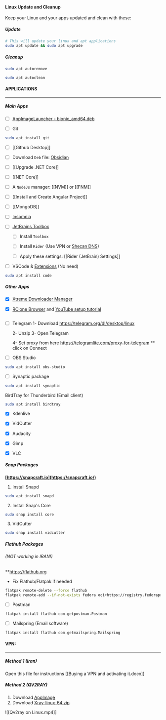 #### Linux Update and Cleanup
Keep your Linux and your apps updated and clean with these:
##### Update
```bash
# This will update your linux and apt applications
sudo apt update && sudo apt upgrade
```
##### Cleanup
```bash
sudo apt autoremove
```
```bash
sudo apt autoclean
```

#### APPLICATIONS
----------------
##### Main Apps
- [ ] [AppImageLauncher - bionic_amd64.deb](https://github.com/TheAssassin/AppImageLauncher/releases)

- [ ] Git
```bash
sudo apt install git
```
- [ ] [[Github Desktop]]

- [ ] Download `Deb` file: [Obsidian](https://obsidian.md/download)

- [ ] [[Upgrade .NET Core]]

- [ ]  [[NET Core]]

- [ ] A `NodeJs` manager:  [[NVM]] or [[FNM]] 

- [ ] [[Install and Create Angular Project]]

- [ ] [[MongoDB]]

- [ ] [Insomnia](https://insomnia.rest/download)

- [ ] [JetBrains Toolbox](https://www.jetbrains.com/toolbox-app/)
	- [ ] Install `Toolbox`
	- [ ] Install `Rider` (Use VPN or [Shecan DNS](https://shecan.ir/))
	- [ ] Apply these settings: [[Rider (JetBrain) Settings]]


- [ ] VSCode & [Extensions](https://docs.google.com/document/d/1sFEyufsm_JEGFfIeO0ezqVFUIw7tEc6Hgy3vS3PUFRA/edit?usp=sharing) (No need)
```bash
sudo apt install code
```
##### Other Apps
- [x] [Xtreme Downloader Manager](https://github.com/subhra74/xdm/releases)

- [x] [RClone Browser](https://rclone.org/downloads/) and [YouTube setup tutorial](https://youtu.be/ff8Ogk8NIPU)

	```
- [ ] Telegram
	1- Download 
	https://telegram.org/dl/desktop/linux
	
	2- Unzip
	3- Open Telegram
	
	4- Set proxy from here
	https://telegramlite.com/proxy-for-telegram
	** click on Connect

- [ ] OBS Studio
```bash
sudo apt install obs-studio
```
- [ ] Synaptic package
```bash
sudo apt install synaptic
```

BirdTray for Thunderbird (Email client)
```bash
sudo apt install birdtray
```

- [x] Kdenlive

- [x] VidCutter

- [x] Audacity

- [x] Gimp

- [x] VLC

##### Snap Packages
**[https://snapcraft.io](https://snapcraft.io/)**

1. Install Snapd
```bash
sudo apt install snapd
```
2. Install Snap's Core
```bash
sudo snap install core
```
3. VidCutter
```bash
sudo snap install vidcutter
```

##### Flathub Packages 
###### (NOT working in IRAN!)
**https://flathub.org

* Fix Flathub/Flatpak if needed
```bash
flatpak remote-delete --force flathub
flatpak remote-add --if-not-exists fedora oci+https://registry.fedoraproject.org
```

- [ ] Postman
```bash
flatpak install flathub com.getpostman.Postman
```
- [ ]  Mailspring (Email software)
```bash
flatpak install flathub com.getmailspring.Mailspring
```

#### VPN:
--------------

##### Method 1 (Iran)
Open this file for instructions [[Buying a VPN and activating it.docx]]

##### Method 2 (QV2RAY)
1. Download [AppImage](https://github.com/Qv2ray/Qv2ray/releases/)
2. Download [Xray-linux-64.zip](https://github.com/XTLS/Xray-core/releases)

![[Qv2ray on Linux.mp4]]
